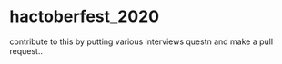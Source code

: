 # hactoberfest_2020

contribute to this by putting various interviews questn and make a pull request..
